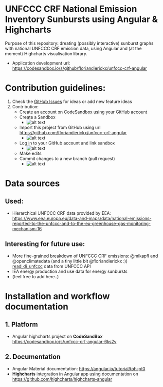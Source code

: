 # UNFCCC CRF National Emission Inventory Sunbursts using Angular & Highcharts

Purpose of this repository: dreating (possibly interactive) sunburst graphs with national UNFCCC CRF emission data, using Angular and (at the moment) Highcharts visualisation library.

- Application development url: https://codesandbox.io/s/github/floriandierickx/unfccc-crf-angular

# Contribution guidelines:

1. Check the [GitHub Issues](https://github.com/floriandierickx/unfccc-crf-angular/issues) for ideas or add new feature ideas
2. Contribution:
   - Create an account on [CodeSandbox](https://codesandbox.io/) using your GitHub account
   - Create a Sandbox
     - ![alt text](https://i.imgur.com/fLPiIoS.png)
   - Import this project from GitHub using url https://github.com/floriandierickx/unfccc-crf-angular
     - ![alt text](https://i.imgur.com/BEFjXsr.png)
   - Log in to your GitHub account and link sandbox
     - ![alt text](https://i.imgur.com/4Qsk5rG.png)
   - Make edits
   - Commit changes to a new branch (pull request)
     - ![alt text](https://i.imgur.com/V7E3RSm.png)

# Data sources

## Used:

- Hierarchical UNFCCC CRF data provided by EEA: https://www.eea.europa.eu/data-and-maps/data/national-emissions-reported-to-the-unfccc-and-to-the-eu-greenhouse-gas-monitoring-mechanism-16

## Interesting for future use:

- More fine-grained breakdown of UNFCCC CRF emissions: @mikapfl and @openclimatedata (and a tiny little bit @floriandierickx :)) [read_di_unfccc](https://github.com/mikapfl/read_di_unfccc) data from UNFCCC API
- IEA energy production and use data for energy sunbursts
- (feel free to add here..)

# Installation and workflow documentation

## 1. Platform

- Angular highcharts project on **CodeSandBox** https://codesandbox.io/s/unfccc-crf-angular-6ks2v

## 2. Documentation

- Angular Material documentation: https://angular.io/tutorial/toh-pt0
- **Highcharts** integration in Angular app using documentation on https://github.com/highcharts/highcharts-angular
